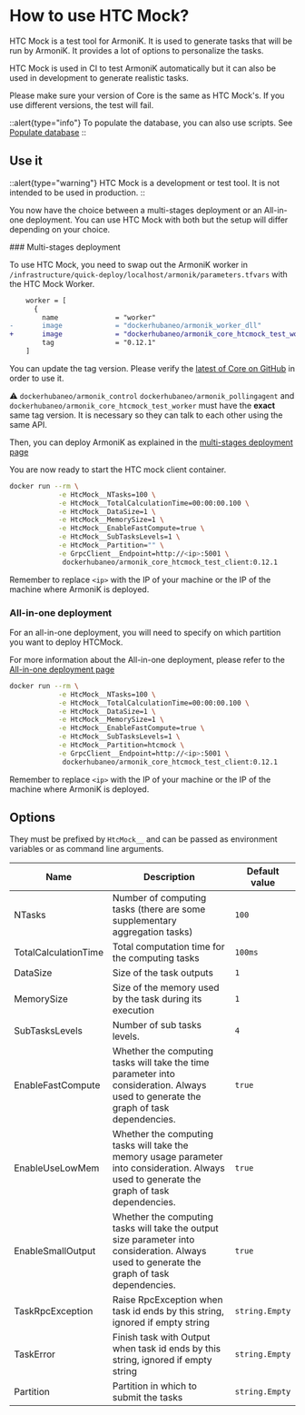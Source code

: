 # How to use HTC Mock?

HTC Mock is a test tool for ArmoniK. It is used to generate tasks that will be run by ArmoniK. It provides a lot of options to personalize the tasks.

HTC Mock is used in CI to test ArmoniK automatically but it can also be used in development to generate realistic tasks.

Please make sure your version of Core is the same as HTC Mock's. If you use different versions, the test will fail.

::alert{type="info"}
To populate the database, you can also use scripts.  See [Populate database](../populate-database.md)
::

## Use it

::alert{type="warning"}
HTC Mock is a development or test tool. It is not intended to be used in production.
::

You now have the choice between a multi-stages deployment or an All-in-one deployment. You can use HTC Mock with both but the setup will differ depending on your choice.

### Multi-stages deployment

To use HTC Mock, you need to swap out the ArmoniK worker in `/infrastructure/quick-deploy/localhost/armonik/parameters.tfvars` with the HTC Mock Worker.

```diff [parameters.tfvars]
    worker = [
      {
        name              = "worker"
-       image             = "dockerhubaneo/armonik_worker_dll"
+       image             = "dockerhubaneo/armonik_core_htcmock_test_worker"
        tag               = "0.12.1"
    ]
```

You can update the tag version. Please verify the [latest of Core on GitHub](https://github.com/aneoconsulting/ArmoniK.Core/release/latest) in order to use it.

:warning: `dockerhubaneo/armonik_control` `dockerhubaneo/armonik_pollingagent` and `dockerhubaneo/armonik_core_htcmock_test_worker` must have the **exact** same tag version. It is necessary so they can talk to each other using the same API.

Then, you can deploy ArmoniK as explained in the [multi-stages deployment page](https://aneoconsulting.github.io/ArmoniK/installation/linux/deployment)

You are now ready to start the HTC mock client container.

```bash [shell]
docker run --rm \
            -e HtcMock__NTasks=100 \
            -e HtcMock__TotalCalculationTime=00:00:00.100 \
            -e HtcMock__DataSize=1 \
            -e HtcMock__MemorySize=1 \
            -e HtcMock__EnableFastCompute=true \
            -e HtcMock__SubTasksLevels=1 \
            -e HtcMock__Partition="" \
            -e GrpcClient__Endpoint=http://<ip>:5001 \
             dockerhubaneo/armonik_core_htcmock_test_client:0.12.1
```

Remember to replace `<ip>` with the IP of your machine or the IP of the machine where ArmoniK is deployed.

### All-in-one deployment

For an all-in-one deployment, you will need to specify on which partition you want to deploy HTCMock.

For more information about the All-in-one deployment, please refer to the [All-in-one deployment page](https://aneoconsulting.github.io/ArmoniK/installation/linux/all-in-one-deployment)

```bash [shell]
docker run --rm \
            -e HtcMock__NTasks=100 \
            -e HtcMock__TotalCalculationTime=00:00:00.100 \
            -e HtcMock__DataSize=1 \
            -e HtcMock__MemorySize=1 \
            -e HtcMock__EnableFastCompute=true \
            -e HtcMock__SubTasksLevels=1 \
            -e HtcMock__Partition=htcmock \
            -e GrpcClient__Endpoint=http://<ip>:5001 \
             dockerhubaneo/armonik_core_htcmock_test_client:0.12.1
```

Remember to replace `<ip>` with the IP of your machine or the IP of the machine where ArmoniK is deployed.

## Options

They must be prefixed by `HtcMock__` and can be passed as environment variables or as command line arguments.

| Name                 | Description                                                                                                                                  | Default value  |
|----------------------|----------------------------------------------------------------------------------------------------------------------------------------------|----------------|
| NTasks               | Number of computing tasks (there are some supplementary aggregation tasks)                                                                   | `100`          |
| TotalCalculationTime | Total computation time for the computing tasks                                                                                               | `100ms`        |
| DataSize             | Size of the task outputs                                                                                                                     | `1`            |
| MemorySize           | Size of the memory used by the task during its execution                                                                                     | `1`            |
| SubTasksLevels       | Number of sub tasks levels.                                                                                                                  | `4`            |
| EnableFastCompute    | Whether the computing tasks will take the time parameter into consideration. Always used to generate the graph of task dependencies.         | `true`         |
| EnableUseLowMem      | Whether the computing tasks will take the memory usage parameter into consideration. Always used to generate the graph of task dependencies. | `true`         |
| EnableSmallOutput    | Whether the computing tasks will take the output size parameter into consideration. Always used to generate the graph of task dependencies.  | `true`         |
| TaskRpcException     | Raise RpcException when task id ends by this string, ignored if empty string                                                                 | `string.Empty` |
| TaskError            | Finish task with Output when task id ends by this string, ignored if empty string                                                            | `string.Empty` |
| Partition            | Partition in which to submit the tasks                                                                                                       | `string.Empty` |
